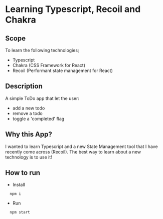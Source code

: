 # Learning Typescript, Recoil and Chakra

## Scope

To learn the following technologies;
- Typescript
- Chakra (CSS Framework for React)
- Recoil (Performant state management for React)

## Description

A simple ToDo app that let the user:
- add a new todo
- remove a todo
- toggle a 'completed' flag

## Why this App?

I wanted to learn Typescript and a new State Management tool that I have recently come across (Recoil).
The best way to learn about a new technology is to use it!

## How to run

- Install
```
  npm i
```
- Run
```
  npm start
```
